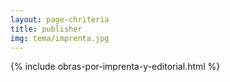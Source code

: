 ```yaml
---
layout: page-chriteria
title: publisher
img: tema/imprenta.jpg
---
```

{% include obras-por-imprenta-y-editorial.html %}
